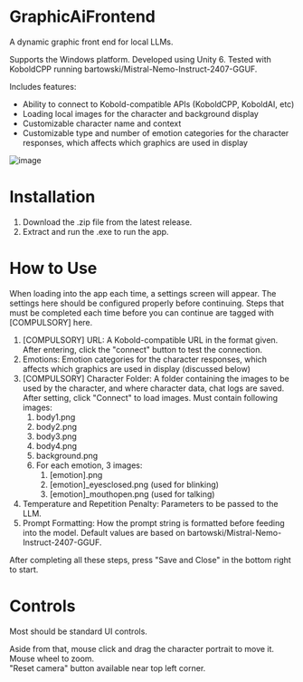 # GraphicAiFrontend
A dynamic graphic front end for local LLMs.

Supports the Windows platform.
Developed using Unity 6.
Tested with KoboldCPP running bartowski/Mistral-Nemo-Instruct-2407-GGUF.

Includes features:
* Ability to connect to Kobold-compatible APIs (KoboldCPP, KoboldAI, etc)
* Loading local images for the character and background display
* Customizable character name and context
* Customizable type and number of emotion categories for the character responses, which affects which graphics are used in display

![image](https://github.com/user-attachments/assets/055905e5-83d6-4189-b8db-cafd795ccf0a)

# Installation

1. Download the .zip file from the latest release.
2. Extract and run the .exe to run the app.

# How to Use

When loading into the app each time, a settings screen will appear. The settings here should be configured properly before continuing.
Steps that must be completed each time before you can continue are tagged with [COMPULSORY] here.
    
1. [COMPULSORY] URL: A Kobold-compatible URL in the format given. After entering, click the "connect" button to test the connection.
2. Emotions: Emotion categories for the character responses, which affects which graphics are used in display (discussed below)
3. [COMPULSORY] Character Folder: A folder containing the images to be used by the character, and where character data, chat logs are saved. After setting, click "Connect" to load images. Must contain following images:  
    1. body1.png
    2. body2.png
    3. body3.png
    4. body4.png
    5. background.png
    6. For each emotion, 3 images:   
        1. [emotion].png
        2. [emotion]_eyesclosed.png (used for blinking)
        3. [emotion]_mouthopen.png (used for talking)
4. Temperature and Repetition Penalty: Parameters to be passed to the LLM.
5. Prompt Formatting: How the prompt string is formatted before feeding into the model. Default values are based on bartowski/Mistral-Nemo-Instruct-2407-GGUF.

After completing all these steps, press "Save and Close" in the bottom right to start.

# Controls

Most should be standard UI controls.

Aside from that, mouse click and drag the character portrait to move it. Mouse wheel to zoom.    
"Reset camera" button available near top left corner.
   


